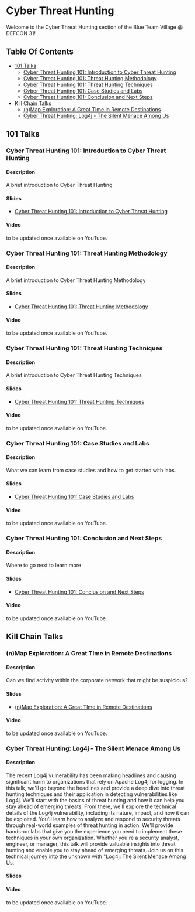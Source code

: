 # Cyber Threat Hunting
Welcome to the Cyber Threat Hunting section of the Blue Team Village @ DEFCON 31!

## Table Of Contents
- [101 Talks](#101-talks)
    - [Cyber Threat Hunting 101: Introduction to Cyber Threat Hunting](#cyber-threat-hunting-101-introduction-to-cyber-threat-hunting)
    - [Cyber Threat Hunting 101: Threat Hunting Methodology](#cyber-threat-hunting-101-threat-hunting-methodology)
    - [Cyber Threat Hunting 101: Threat Hunting Techniques](#cyber-threat-hunting-101-threat-hunting-techniques)
    - [Cyber Threat Hunting 101: Case Studies and Labs](#cyber-threat-hunting-101-case-studies-and-labs)
    - [Cyber Threat Hunting 101: Conclusion and Next Steps](#cyber-threat-hunting-101-conclusion-and-next-steps)
- [Kill Chain Talks](#kill-chain-talks)
    - [(n)Map Exploration: A Great TIme in Remote Destinations](#nmap-exploration-a-great-time-in-remote-destinations)
    - [Cyber Threat Hunting: Log4j - The Silent Menace Among Us](#cyber-threat-hunting-log4j---the-silent-menace-among-us)



## 101 Talks
### Cyber Threat Hunting 101: Introduction to Cyber Threat Hunting
#### Description
A brief introduction to Cyber Threat Hunting

#### Slides
- [Cyber Threat Hunting 101: Introduction to Cyber Threat Hunting](<Presentations\BTV - Project Obsidian - ThreatHunting 101 - Intro into Cyber Threat Hunting.pptx>)

#### Video
to be updated once available on YouTube.

### Cyber Threat Hunting 101: Threat Hunting Methodology
#### Description
A brief introduction to Cyber Threat Hunting Methodology

#### Slides
- [Cyber Threat Hunting 101: Threat Hunting Methodology](<Presentations\BTV - Project Obsidian - ThreatHunting 101 - Threat Hunting Methodology.pptx>)

#### Video
to be updated once available on YouTube.

### Cyber Threat Hunting 101: Threat Hunting Techniques
#### Description
A brief introduction to Cyber Threat Hunting Techniques

#### Slides
- [Cyber Threat Hunting 101: Threat Hunting Techniques](<Presentations\BTV - Project Obsidian - ThreatHunting 101 - Threat Hunting Techniques.pptx>)

#### Video
to be updated once available on YouTube.

### Cyber Threat Hunting 101: Case Studies and Labs
#### Description
What we can learn from case studies and how to get started with labs.

#### Slides
-  [Cyber Threat Hunting 101: Case Studies and Labs](<Presentations\BTV - Project Obsidian - ThreatHunting 101 - Case Studies and Labs.pptx>)

#### Video
to be updated once available on YouTube.

### Cyber Threat Hunting 101: Conclusion and Next Steps
#### Description
Where to go next to learn more
#### Slides
- [Cyber Threat Hunting 101: Conclusion and Next Steps](<Presentations\BTV - Project Obsidian - ThreatHunting 101 - Conclusion and Next Steps.pptx>)

#### Video
to be updated once available on YouTube.


## Kill Chain Talks
### (n)Map Exploration: A Great TIme in Remote Destinations
#### Description
Can we find activity within the corporate network that might be suspicious?

#### Slides
- [(n)Map Exploration: A Great TIme in Remote Destinations](<PresentationsProjectObsidian-CTH-KC-nMapExploration.ppt>)

#### Video
to be updated once available on YouTube.

### Cyber Threat Hunting: Log4j - The Silent Menace Among Us
#### Description
The recent Log4j vulnerability has been making headlines and causing significant harm to organizations that rely on Apache Log4j for logging. In this talk, we'll go beyond the headlines and provide a deep dive into threat hunting techniques and their application in detecting vulnerabilities like Log4j. We'll start with the basics of threat hunting and how it can help you stay ahead of emerging threats. From there, we'll explore the technical details of the Log4j vulnerability, including its nature, impact, and how it can be exploited. You'll learn how to analyze and respond to security threats through real-world examples of threat hunting in action. We'll provide hands-on labs that give you the experience you need to implement these techniques in your own organization. Whether you're a security analyst, engineer, or manager, this talk will provide valuable insights into threat hunting and enable you to stay ahead of emerging threats. Join us on this technical journey into the unknown with "Log4j: The Silent Menace Among Us.

#### Slides

#### Video
to be updated once available on YouTube.